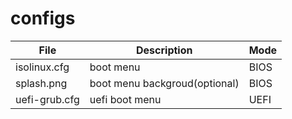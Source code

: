 # configs



| File          | Description                   | Mode |
| ------------- | ----------------------------- | ---- |
| isolinux.cfg  | boot menu                     | BIOS |
| splash.png    | boot menu backgroud(optional) | BIOS |
| uefi-grub.cfg | uefi boot menu                | UEFI |